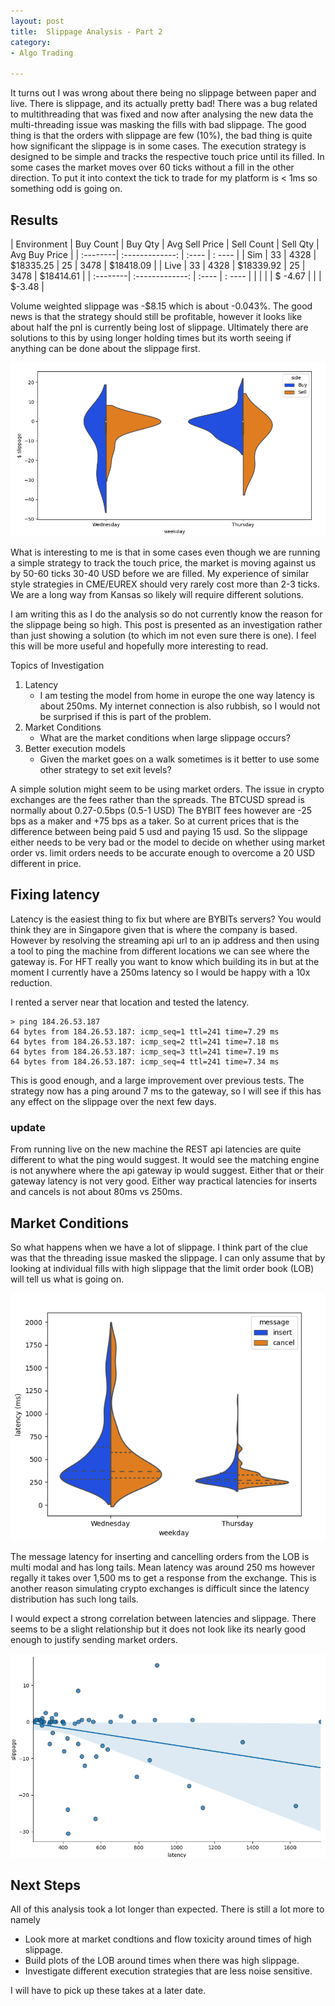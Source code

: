 ```yaml
---
layout: post
title:  Slippage Analysis - Part 2
category:
- Algo Trading

---
```


It turns out I was wrong about there being no slippage between paper and live. There is slippage, and its actually pretty bad!
There was a bug related to multithreading that was fixed and now after analysing the new data
the multi-threading issue was masking the fills with bad slippage. The good thing is that the orders with slippage are few (10%),
the bad thing is quite how significant the slippage is in some cases.
The execution strategy is designed to be simple and tracks the respective touch price until its filled.
In some cases the market moves over 60 ticks without a fill in the other direction.
To put it into context the tick to trade for my platform is < 1ms so something odd is going on.

## Results

| Environment | Buy Count | Buy Qty | Avg Sell Price | Sell Count | Sell Qty | Avg Buy Price |
| :--------| :-------------: | :---- | : ---- |
| Sim | 33 | 4328 | $18335.25 | 25 | 3478  | $18418.09 |
| Live | 33 | 4328 | $18339.92 | 25 | 3478  | $18414.61 |
| :--------| :-------------: | :---- | : ---- |
|  | | | $ -4.67 | | | $-3.48    |

Volume weighted slippage was -$8.15 which is about -0.043%. The good news is that the strategy should still be profitable,
however it looks like about half the pnl is currently being lost of slippage.
Ultimately there are solutions to this by using longer holding times but its worth seeing if anything can be done about the slippage first.

![slippage-plot](/assets/2020-12-10/violin-plot.png)

What is interesting to me is that in some cases even though we are running a simple strategy to track the touch price,
the market is moving against us by 50-60 ticks 30-40 USD before we are filled. My experience of similar style strategies
in CME/EUREX should very rarely cost more than 2-3 ticks. We are a long way from Kansas so likely will require different solutions.

I am writing this as I do the analysis so do not currently know the reason for the slippage being so high.
This post is presented as an investigation rather than just showing a solution (to which im not even sure there is one).
I feel this will be more useful and hopefully more interesting to read.

Topics of Investigation
1. Latency
   * I am testing the model from home in europe the one way latency is about 250ms.
    My internet connection is also rubbish, so I would not be surprised if this is part of the problem.
2. Market Conditions
    * What are the market conditions when large slippage occurs?
3. Better execution models
   * Given the market goes on a walk sometimes is it better to use some other strategy to set exit levels?

A simple solution might seem to be using market orders. The issue in crypto exchanges are the fees rather than the spreads.
The BTCUSD spread is normally about 0.27-0.5bps (0.5-1 USD) The BYBIT fees however are -25 bps as a maker and +75 bps as a taker.
So at current prices that is the difference between being paid 5 usd and paying 15 usd. So the slippage either needs to be very bad
or the model to decide on whether using market order vs. limit orders needs to be accurate enough to overcome a 20 USD different in price.


## Fixing latency

Latency is the easiest thing to fix but where are BYBITs servers? You would think they are in Singapore given that is where the company is based.
However by resolving the streaming api url to an ip address and then using a tool to ping the machine from different locations we can see where the gateway is.
For HFT really you want to know which building its in but at the moment I currently have a 250ms latency so I would be happy with a 10x reduction.

I rented a server near that location and tested the latency.

~~~
> ping 184.26.53.187
64 bytes from 184.26.53.187: icmp_seq=1 ttl=241 time=7.29 ms
64 bytes from 184.26.53.187: icmp_seq=2 ttl=241 time=7.18 ms
64 bytes from 184.26.53.187: icmp_seq=3 ttl=241 time=7.19 ms
64 bytes from 184.26.53.187: icmp_seq=4 ttl=241 time=7.34 ms
~~~

This is good enough, and a large improvement over previous tests. The strategy now has a ping around 7 ms to the gateway,
so I will see if this has any effect on the slippage over the next few days.

### update
From running live on the new machine the REST api latencies are quite different to what the ping would suggest.
It would see the matching engine is not anywhere where the api gateway ip would suggest.
Either that or their gateway latency is not very good. Either way practical latencies for inserts and cancels is not about 80ms vs 250ms.

## Market Conditions

So what happens when we have a lot of slippage. I think part of the clue was that the threading issue masked the slippage.
I can only assume that by looking at individual fills with high slippage that the limit order book (LOB)
will tell us what is going on.

![latency-dist.png](/assets/2020-12-10/latency-dist.png)

The message latency for inserting and cancelling orders from the LOB is multi modal and has long tails.
Mean latency was around 250 ms however regally it takes over 1,500 ms to get a response from the exchange.
This is another reason simulating crypto exchanges is difficult since the latency distribution has such long tails.

I would expect a strong correlation between latencies and slippage. There seems to be a slight relationship but it does
not look like its nearly good enough to justify sending market orders.

![latency-vs-slippage.png](/assets/2020-12-10/latency-vs-slippage.png)

## Next Steps

All of this analysis took a lot longer than expected. There is still a lot more to namely

* Look more at market condtions and flow toxicity around times of high slippage.
* Build plots of the LOB around times when there was high slippage.
* Investigate different execution strategies that are less noise sensitive.

I will have to pick up these takes at a later date.


